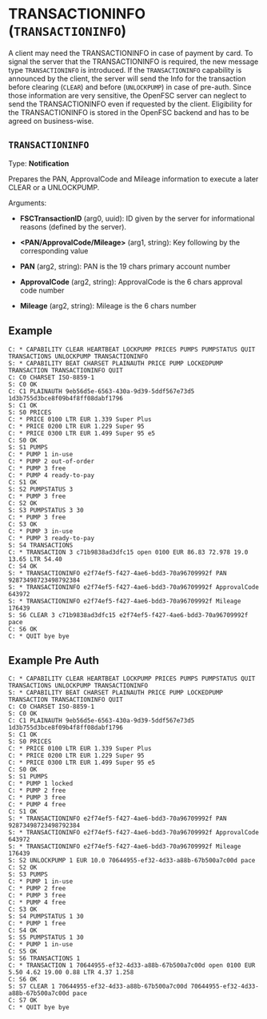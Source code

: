 # TRANSACTIONINFO (`TRANSACTIONINFO`)

A client may need the TRANSACTIONINFO in case of payment by card. To signal the server that the TRANSACTIONINFO is required, the new message type `TRANSACTIONINFO` is introduced. If the `TRANSACTIONINFO` capability is announced by the client, the server will send the Info for the transaction before clearing (`CLEAR`) and before (`UNLOCKPUMP`) in case of pre-auth. Since those information are very sensitive, the OpenFSC server can neglect to send the TRANSACTIONINFO even if requested by the client. Eligibility for the TRANSACTIONINFO is stored in the OpenFSC backend and has to be agreed on business-wise.

## `TRANSACTIONINFO`

Type: **Notification**

Prepares the PAN, ApprovalCode and Mileage information to execute a later CLEAR or a UNLOCKPUMP.

Arguments:

- **FSCTransactionID** (arg0, uuid): ID given by the server for informational reasons (defined by the server).

- **<PAN/ApprovalCode/Mileage>** (arg1, string): Key following by the corresponding value

- **PAN** (arg2, string): PAN is the 19 chars primary account number
- **ApprovalCode** (arg2, string): ApprovalCode is the 6 chars approval code number
- **Mileage** (arg2, string): Mileage is the 6 chars number

## Example

```
C: * CAPABILITY CLEAR HEARTBEAT LOCKPUMP PRICES PUMPS PUMPSTATUS QUIT TRANSACTIONS UNLOCKPUMP TRANSACTIONINFO
S: * CAPABILITY BEAT CHARSET PLAINAUTH PRICE PUMP LOCKEDPUMP TRANSACTION TRANSACTIONINFO QUIT
C: C0 CHARSET ISO-8859-1
S: C0 OK
C: C1 PLAINAUTH 9eb56d5e-6563-430a-9d39-5ddf567e73d5 1d3b755d3bce8f09b4f8ff08dabf1796
S: C1 OK
S: S0 PRICES
C: * PRICE 0100 LTR EUR 1.339 Super Plus
C: * PRICE 0200 LTR EUR 1.229 Super 95
C: * PRICE 0300 LTR EUR 1.499 Super 95 e5
C: S0 OK
S: S1 PUMPS
C: * PUMP 1 in-use
C: * PUMP 2 out-of-order
C: * PUMP 3 free
C: * PUMP 4 ready-to-pay
C: S1 OK
S: S2 PUMPSTATUS 3
C: * PUMP 3 free
C: S2 OK
S: S3 PUMPSTATUS 3 30
C: * PUMP 3 free
C: S3 OK
C: * PUMP 3 in-use
C: * PUMP 3 ready-to-pay
S: S4 TRANSACTIONS
C: * TRANSACTION 3 c71b9838ad3dfc15 open 0100 EUR 86.83 72.978 19.0 13.65 LTR 54.40
C: S4 OK
S: * TRANSACTIONINFO e2f74ef5-f427-4ae6-bdd3-70a96709992f PAN 92873498723498792384
S: * TRANSACTIONINFO e2f74ef5-f427-4ae6-bdd3-70a96709992f ApprovalCode 643972
S: * TRANSACTIONINFO e2f74ef5-f427-4ae6-bdd3-70a96709992f Mileage 176439
S: S6 CLEAR 3 c71b9838ad3dfc15 e2f74ef5-f427-4ae6-bdd3-70a96709992f pace
C: S6 OK
C: * QUIT bye bye
```

## Example Pre Auth

```
C: * CAPABILITY CLEAR HEARTBEAT LOCKPUMP PRICES PUMPS PUMPSTATUS QUIT TRANSACTIONS UNLOCKPUMP TRANSACTIONINFO
S: * CAPABILITY BEAT CHARSET PLAINAUTH PRICE PUMP LOCKEDPUMP TRANSACTION TRANSACTIONINFO QUIT
C: C0 CHARSET ISO-8859-1
S: C0 OK
C: C1 PLAINAUTH 9eb56d5e-6563-430a-9d39-5ddf567e73d5 1d3b755d3bce8f09b4f8ff08dabf1796
S: C1 OK
S: S0 PRICES
C: * PRICE 0100 LTR EUR 1.339 Super Plus
C: * PRICE 0200 LTR EUR 1.229 Super 95
C: * PRICE 0300 LTR EUR 1.499 Super 95 e5
C: S0 OK
S: S1 PUMPS
C: * PUMP 1 locked
C: * PUMP 2 free
C: * PUMP 3 free
C: * PUMP 4 free
C: S1 OK
S: * TRANSACTIONINFO e2f74ef5-f427-4ae6-bdd3-70a96709992f PAN 92873498723498792384
S: * TRANSACTIONINFO e2f74ef5-f427-4ae6-bdd3-70a96709992f ApprovalCode 643972
S: * TRANSACTIONINFO e2f74ef5-f427-4ae6-bdd3-70a96709992f Mileage 176439
S: S2 UNLOCKPUMP 1 EUR 10.0 70644955-ef32-4d33-a88b-67b500a7c00d pace
C: S2 OK
S: S3 PUMPS
C: * PUMP 1 in-use
C: * PUMP 2 free
C: * PUMP 3 free
C: * PUMP 4 free
C: S3 OK
S: S4 PUMPSTATUS 1 30
C: * PUMP 1 free
C: S4 OK
S: S5 PUMPSTATUS 1 30
C: * PUMP 1 in-use
C: S5 OK
S: S6 TRANSACTIONS 1
C: * TRANSACTION 1 70644955-ef32-4d33-a88b-67b500a7c00d open 0100 EUR 5.50 4.62 19.00 0.88 LTR 4.37 1.258
C: S6 OK
S: S7 CLEAR 1 70644955-ef32-4d33-a88b-67b500a7c00d 70644955-ef32-4d33-a88b-67b500a7c00d pace
C: S7 OK
C: * QUIT bye bye
```
